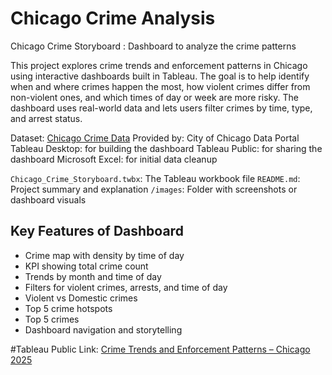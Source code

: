 # Chicago Crime Analysis
Chicago Crime Storyboard : Dashboard to analyze the crime patterns

This project explores crime trends and enforcement patterns in Chicago using interactive dashboards built in Tableau. The goal is to help identify when and where crimes happen the most, how violent crimes differ from non-violent ones, and which times of day or week are more risky. The dashboard uses real-world data and lets users filter crimes by time, type, and arrest status.

Dataset: [Chicago Crime Data](https://data.cityofchicago.org/Public-Safety/Crimes-2001-to-Present/ijzp-q8t2)
Provided by: City of Chicago Data Portal
Tableau Desktop: for building the dashboard
Tableau Public: for sharing the dashboard
Microsoft Excel: for initial data cleanup

`Chicago_Crime_Storyboard.twbx`: The Tableau workbook file
`README.md`: Project summary and explanation
`/images`: Folder with screenshots or dashboard visuals

## Key Features of Dashboard
- Crime map with density by time of day
- KPI showing total crime count
- Trends by month and time of day
- Filters for violent crimes, arrests, and time of day
- Violent vs Domestic crimes
- Top 5 crime hotspots
- Top 5 crimes
- Dashboard navigation and storytelling

#Tableau Public Link: [Crime Trends and Enforcement Patterns – Chicago 2025](https://public.tableau.com/views/ChicagoCrimeDashboard_17528008163760/CrimeTrendsandEnforcementPatternsChicagoCityOverview2025?:language=en-US&:sid=&:redirect=auth&:display_count=n&:origin=viz_share_link)




